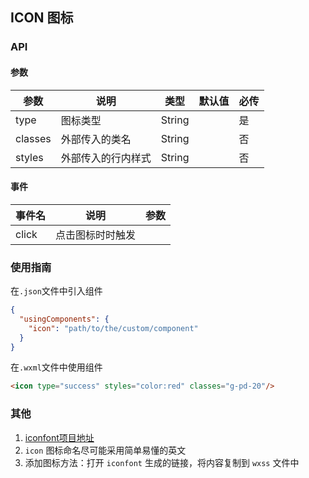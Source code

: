 ## ICON 图标

### API

#### 参数
| 参数      | 说明        | 类型     | 默认值  | 必传   |
| ------- | --------- | ------ | ---- | ---- |
| type    | 图标类型      | String |      | 是    |
| classes | 外部传入的类名   | String |      | 否    |
| styles  | 外部传入的行内样式 | String |      | 否    |

#### 事件
| 事件名   | 说明       | 参数   |
| ----- | -------- | ---- |
| click | 点击图标时时触发 |      |

### 使用指南
在`.json`文件中引入组件
```json
{
  "usingComponents": {
    "icon": "path/to/the/custom/component"
  }
}
```

在`.wxml`文件中使用组件

```html
<icon type="success" styles="color:red" classes="g-pd-20"/>
```

### 其他

1. [iconfont项目地址](http://www.iconfont.cn/manage/index?manage_type=myprojects&projectId=672234)
2. `icon` 图标命名尽可能采用简单易懂的英文
3. 添加图标方法：打开 `iconfont` 生成的链接，将内容复制到 `wxss` 文件中
